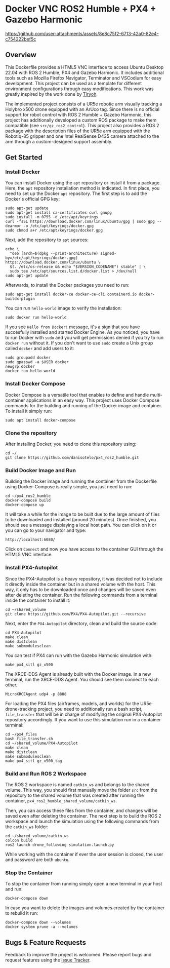 # Docker VNC ROS2 Humble + PX4 + Gazebo Harmonic

https://github.com/user-attachments/assets/8e8c75f2-6713-42a0-82e4-c754222bef5c

## Overview

This Dockerfile provides a HTML5 VNC interface to access Ubuntu Desktop 22.04 with ROS 2 Humble, PX4 and Gazebo Harmonic. It includes additional tools such as Mozilla Firefox Navigator, Terminator and VSCodium for easy development. This project can be used as a template for different environment configurations through easy modifications. This work was greatly inspired by the work done by [Tiryoh](https://github.com/Tiryoh/docker-ros2-desktop-vnc/tree/master).

The implemented project consists of a UR5e robotic arm visually tracking a Holybro x500 drone equipped with an ArUco tag. Since there is no official support for robot control with ROS 2 Humble + Gazebo Harmonic, this project has additionally developed a custom ROS package to make them compatible (see `src/gz_ros2_control`). This project also provides a ROS 2 package with the description files of the UR5e arm equipped with the Robotiq-85 gripper and one Intel RealSense D435 camera attached to the arm through a custom-designed support assembly.

## Get Started

### Install Docker
You can install Docker using the `apt` repository or install it from a package. Here, the `apt` repository installation method is indicated. In first place, you need to set up the Docker `apt` repository. The first step is to add the Docker's official GPG key:
```
sudo apt-get update
sudo apt-get install ca-certificates curl gnupg
sudo install -m 0755 -d /etc/apt/keyrings
curl -fsSL https://download.docker.com/linux/ubuntu/gpg | sudo gpg --dearmor -o /etc/apt/keyrings/docker.gpg
sudo chmod a+r /etc/apt/keyrings/docker.gpg
```
Next, add the repository to `apt` sources:
```
echo \
  "deb [arch=$(dpkg --print-architecture) signed-by=/etc/apt/keyrings/docker.gpg] https://download.docker.com/linux/ubuntu \
  $(. /etc/os-release && echo "$VERSION_CODENAME") stable" | \
  sudo tee /etc/apt/sources.list.d/docker.list > /dev/null
sudo apt-get update
```
Afterwards, to install the Docker packages you need to run:
```
sudo apt-get install docker-ce docker-ce-cli containerd.io docker-buildx-plugin
```
You can run `hello-world` image to verify the installation:
```
sudo docker run hello-world
```
If you see `Hello from Docker!` message, it's a sign that you have succesfully installed and started Docker Engine. As you noticed, you have to run Docker with `sudo` and you will get permissions denied if you try to run `docker run` without it. If you don't want to use `sudo` create a Unix group called `docker` and add users to it:
```
sudo groupadd docker
sudo gpasswd -a $USER docker
newgrp docker
docker run hello-world
```

### Install Docker Compose
Docker Compose is a versatile tool that enables to define and handle multi-container applications in an easy way. This project uses Docker Compose commands for the building and running of the Docker image and container. To install it simply run:
```
sudo apt install docker-compose
```

### Clone the repository
After installing Docker, you need to clone this repository using:
```
cd ~/
git clone https://github.com/danisotelo/px4_ros2_humble.git
```

### Build Docker Image and Run
Building the Docker image and running the container from the Dockerfile using Docker-Compose is really simple, you just need to run:
```
cd ~/px4_ros2_humble
docker-compose build
docker-compose up
```

It will take a while for the image to be built due to the large amount of files to be downloaded and installed (around 20 minutes). Once finished, you should see a message displaying a local host path. You can click on it or you can go to your navigator and type:
```
http://localhost:6080/
```

Click on `Connect` and now you have access to the container GUI through the HTML5 VNC interface.

### Install PX4-Autopilot
Since the PX4-Autopilot is a heavy repository, it was decided not to include it directly inside the container but in a shared volume with the host. This way, it only has to be downloaded once and changes will be saved even after deleting the container. Run the following commands from a terminal inside the container to install it:
```
cd ~/shared_volume
git clone https://github.com/PX4/PX4-Autopilot.git --recursive
```
Next, enter the `PX4-Autopilot` directory, clean and build the source code:
```
cd PX4-Autopilot
make clean
make distclean
make submodulesclean
```
You can test if PX4 can run with the Gazebo Harmonic simulation with:
```
make px4_sitl gz_x500
```
The XRCE-DDS Agent is already built with the Docker image. In a new terminal, run the XRCE-DDS Agent. You should see them connect to each other.
```
MicroXRCEAgent udp4 -p 8888
```
For loading the PX4 files (airframes, models, and worlds) for the UR5e drone-tracking project, you need to additionally run a bash script, `file_transfer` that will be in charge of modifying the original PX4-Autopilot repository accordingly. If you want to use this simulation run in a container terminal:
```
cd ~/px4_files
bash file_transfer.sh
cd ~/shared_volume/PX4-Autopilot
make clean
make distclean
make submodulesclean
make px4_sitl gz_x500_tag
```

### Build and Run ROS 2 Workspace
The ROS 2 workspace is named `catkin_ws` and belongs to the shared volume. This way, you should first manually move the folder `src` from the repository to the shared volume that was created after running the container, `px4_ros2_humble_shared_volume/catkin_ws`.

Then, you can access these files from the container, and changes will be saved even after deleting the container. The next step is to build the ROS 2 workspace and launch the simulation using the following commands from the `catkin_ws` folder:
```
cd ~/shared_volume/catkin_ws
colcon build
ros2 launch drone_following simulation.launch.py
```
While working with the container if ever the user session is closed, the user and password are both `ubuntu`.

### Stop the Container
To stop the container from running simply open a new terminal in your host and run:
```
docker-compose down
```
In case you want to delete the images and volumes created by the container to rebuild it run:
```
docker-compose down --volumes
docker system prune -a --volumes
```

## Bugs & Feature Requests
Feedback to improve the project is welcomed. Please report bugs and request features using the [Issue Tracker](https://github.com/danisotelo/px4_ros2_humble/issues).
